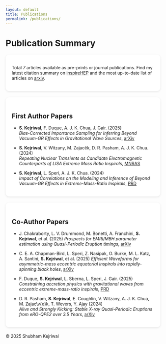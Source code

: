 ```yaml
---
layout: default
title: Publications
permalink: /publications/
---
```


# Publication Summary

<div class="bubble" markdown="1">

Total *7* articles available as pre-prints or journal publications. Find my latest citation summary on [inspireHEP](https://inspirehep.net/authors/2739234?ui-citation-summary=true) and the most up-to-date list of articles on [arxiv](https://arxiv.org/search/advanced?advanced=&terms-0-operator=AND&terms-0-term=Kejriwal%2C+Shubham&terms-0-field=author&classification-physics=y&classification-physics_archives=all&classification-include_cross_list=include&date-year=&date-filter_by=date_range&date-from_date=2023&date-to_date=&date-date_type=submitted_date&abstracts=show&size=50&order=-announced_date_first).  

</div>

<div class="bubble" markdown="1">

## First Author Papers  

- **S. Kejriwal**, F. Duque, A. J. K. Chua, J. Gair. (2025)  
    *Bias-Corrected Importance Sampling for Inferring Beyond Vacuum-GR Effects in Gravitational Wave Sources*, [arXiv](https://arxiv.org/abs/2503.01120)

- **S. Kejriwal**, V. Witzany, M. Zajacěk, D. R. Pasham, A. J. K. Chua. (2024)  
    *Repeating Nuclear Transients as Candidate Electromagnetic Counterparts of LISA Extreme Mass Ratio Inspirals*, [MNRAS](https://doi.org/10.1093/mnras/stae1599)

- **S. Kejriwal**, L. Speri, A. J. K. Chua. (2024)  
    *Impact of Correlations on the Modeling and Inference of Beyond Vacuum-GR Effects in Extreme-Mass-Ratio Inspirals*, [PRD](https://doi.org/10.1103/PhysRevD.110.084060)

</div>

<div class="bubble" markdown="1">

## Co-Author Papers  

- J. Chakraborty, L. V. Drummond, M. Bonetti, A. Franchini, **S. Kejriwal**, et al. (2025)
    *Prospects for EMRI/MBH parameter estimation using Quasi-Periodic Eruption timings*, [arXiv](https://arxiv.org/abs/2508.20162)
    
- C. E. A. Chapman-Bird, L. Speri, Z. Nasipak, O. Burke, M. L. Katz, A. Santini, **S. Kejriwal**, et al. (2025)
    *Efficient Waveforms for asymmetric-mass eccentric equatorial inspirals into rapidly-spinning black holes*, [arXiv](https://arxiv.org/abs/2506.09470)

- F. Duque, **S. Kejriwal**, L. Sberna, L. Speri, J. Gair. (2025)  
    *Constraining accretion physics with gravitational waves from eccentric extreme-mass-ratio inspirals*, [PRD](https://journals.aps.org/prd/abstract/10.1103/PhysRevD.111.084006)

- D. R. Pasham, **S. Kejriwal**, E. Coughlin, V. Witzany, A. J. K. Chua, M. Zajac\v{e}k, T. Wevers, Y. Ajay (2024)  
    *Alive and Strongly Kicking: Stable X-ray Quasi-Periodic Eruptions from eRO-QPE2 over 3.5 Years*, [arXiv](https://arxiv.org/abs/2411.00289)   
    
</div>

<style>
.bubble {
  background: #fff;
  border-radius: 12px;
  padding: 20px;
  margin: 20px 0;
  box-shadow: 0 2px 6px rgba(0,0,0,0.1);
}
</style>

© 2025 Shubham Kejriwal
